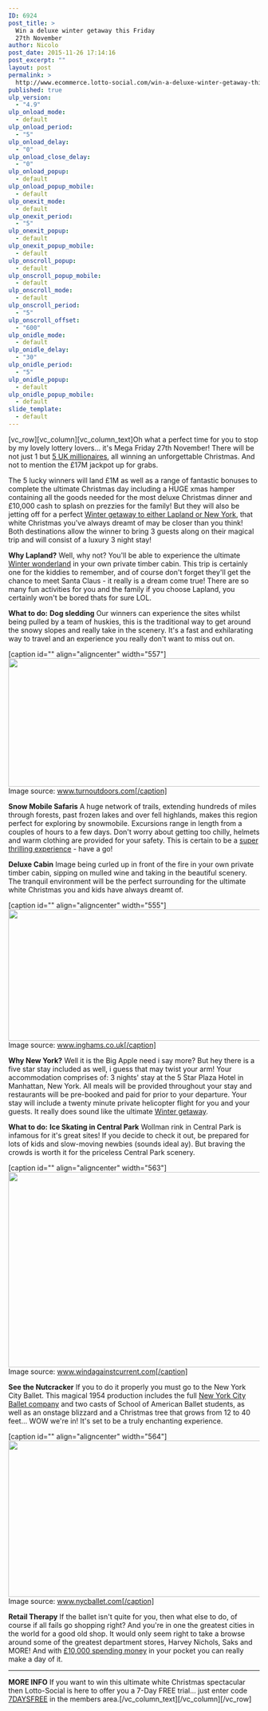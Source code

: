 ```yaml
---
ID: 6924
post_title: >
  Win a deluxe winter getaway this Friday
  27th November
author: Nicolo
post_date: 2015-11-26 17:14:16
post_excerpt: ""
layout: post
permalink: >
  http://www.ecommerce.lotto-social.com/win-a-deluxe-winter-getaway-this-friday-27th-november/
published: true
ulp_version:
  - "4.9"
ulp_onload_mode:
  - default
ulp_onload_period:
  - "5"
ulp_onload_delay:
  - "0"
ulp_onload_close_delay:
  - "0"
ulp_onload_popup:
  - default
ulp_onload_popup_mobile:
  - default
ulp_onexit_mode:
  - default
ulp_onexit_period:
  - "5"
ulp_onexit_popup:
  - default
ulp_onexit_popup_mobile:
  - default
ulp_onscroll_popup:
  - default
ulp_onscroll_popup_mobile:
  - default
ulp_onscroll_mode:
  - default
ulp_onscroll_period:
  - "5"
ulp_onscroll_offset:
  - "600"
ulp_onidle_mode:
  - default
ulp_onidle_delay:
  - "30"
ulp_onidle_period:
  - "5"
ulp_onidle_popup:
  - default
ulp_onidle_popup_mobile:
  - default
slide_template:
  - default
---
```

[vc_row][vc_column][vc_column_text]Oh what a perfect time for you to stop by my lovely lottery lovers... it's Mega Friday 27th November! There will be not just 1 but <a href="/win-lottery-syndicates/?OL=8&amp;TP1=blog&amp;TP2=&amp;IP=&amp;Prosub_ID=2277">5 UK millionaires</a>, all winning an unforgettable Christmas. And not to mention the £17M jackpot up for grabs.

The 5 lucky winners will land £1M as well as a range of fantastic bonuses to complete the ultimate Christmas day including a HUGE xmas hamper containing all the goods needed for the most deluxe Christmas dinner and £10,000 cash to splash on prezzies for the family! But they will also be jetting off for a perfect <a href="/win-lottery-syndicates/?OL=8&amp;TP1=blog&amp;TP2=&amp;IP=&amp;Prosub_ID=2277">Winter getaway to either Lapland or New York</a>, that white Christmas you've always dreamt of may be closer than you think! Both destinations allow the winner to bring 3 guests along on their magical trip and will consist of a luxury 3 night stay!

<strong>Why Lapland?</strong>
Well, why not? You'll be able to experience the ultimate <a href="/win-lottery-syndicates/?OL=8&amp;TP1=blog&amp;TP2=&amp;IP=&amp;Prosub_ID=2277">Winter wonderland</a> in your own private timber cabin. This trip is certainly one for the kiddies to remember, and of course don't forget they'll get the chance to meet Santa Claus - it really is a dream come true! There are so many fun activities for you and the family if you choose Lapland, you certainly won't be bored thats for sure LOL.

<strong>What to do:</strong>
<strong> Dog sledding</strong>
Our winners can experience the sites whilst being pulled by a team of huskies, this is the traditional way to get around the snowy slopes and really take in the scenery. It's a fast and exhilarating way to travel and an experience you really don't want to miss out on.

[caption id="" align="aligncenter" width="557"]<img src="http://3.bp.blogspot.com/-BLrQMI39kag/VlbftKZBM9I/AAAAAAAAAGg/_Kk49fzXqH0/s1600/Screen%2BShot%2B2015-11-26%2Bat%2B10.05.12.png" alt="" width="557" height="257" /> Image source: www.turnoutdoors.com[/caption]

<strong>Snow Mobile Safaris</strong>
A huge network of trails, extending hundreds of miles through forests, past frozen lakes and over fell highlands, makes this region perfect for exploring by snowmobile. Excursions range in length from a couples of hours to a few days. Don't worry about getting too chilly, helmets and warm clothing are provided for your safety. This is certain to be a <a href="/win-lottery-syndicates/?OL=8&amp;TP1=blog&amp;TP2=&amp;IP=&amp;Prosub_ID=2277">super thrilling experience</a> - have a go!

<strong>Deluxe Cabin</strong>
Image being curled up in front of the fire in your own private timber cabin, sipping on mulled wine and taking in the beautiful scenery. The tranquil environment will be the perfect surrounding for the ultimate white Christmas you and kids have always dreamt of.

[caption id="" align="aligncenter" width="555"]<img src="http://2.bp.blogspot.com/-YLPlJg2uFz4/Vlbf7V9cwfI/AAAAAAAAAGo/J1CaPf3uje4/s1600/Screen%2BShot%2B2015-11-26%2Bat%2B10.21.58.png" alt="" width="555" height="263" /> Image source: www.inghams.co.uk[/caption]

<strong>Why New York?</strong>
Well it is the Big Apple need i say more? But hey there is a five star stay included as well, i guess that may twist your arm! Your accommodation comprises of: 3 nights' stay at the 5 Star Plaza Hotel in Manhattan, New York. All meals will be provided throughout your stay and restaurants will be pre-booked and paid for prior to your departure. Your stay will include a twenty minute private helicopter flight for you and your guests. It really does sound like the ultimate <a href="/win-lottery-syndicates/?OL=8&amp;TP1=blog&amp;TP2=&amp;IP=&amp;Prosub_ID=2277">Winter getaway</a>.

<strong>What to do:</strong>
<strong> Ice Skating in Central Park</strong>
Wollman rink in Central Park is infamous for it's great sites! If you decide to check it out, be prepared for lots of kids and slow-moving newbies (sounds ideal ay). But braving the crowds is worth it for the priceless Central Park scenery.

[caption id="" align="aligncenter" width="563"]<img src="http://4.bp.blogspot.com/-U4bP4sJqOkk/VlbgU_eDJ_I/AAAAAAAAAGw/NYq_BRgXsew/s1600/Screen%2BShot%2B2015-11-26%2Bat%2B10.23.24.png" alt="" width="563" height="391" /> Image source: www.windagainstcurrent.com[/caption]

<strong>See the Nutcracker</strong>
If you to do it properly you must go to the New York City Ballet. This magical 1954 production includes the full <a href="/win-lottery-syndicates/?OL=8&amp;TP1=blog&amp;TP2=&amp;IP=&amp;Prosub_ID=2277">New York City Ballet company</a> and two casts of School of American Ballet students, as well as an onstage blizzard and a Christmas tree that grows from 12 to 40 feet... WOW we're in! It's set to be a truly enchanting experience.

[caption id="" align="aligncenter" width="564"]<img src="http://4.bp.blogspot.com/-2IdOe60BAWo/Vlbglb4FN8I/AAAAAAAAAG4/wS7Vc2n3fI8/s1600/Screen%2BShot%2B2015-11-26%2Bat%2B10.24.47.png" alt="" width="564" height="313" /> Image source: www.nycballet.com[/caption]

<strong>Retail Therapy</strong>
If the ballet isn't quite for you, then what else to do, of course if all fails go shopping right? And you're in one the greatest cities in the world for a good old shop. It would only seem right to take a browse around some of the greatest department stores, Harvey Nichols, Saks and MORE! And with <a href="/win-lottery-syndicates/?OL=8&amp;TP1=blog&amp;TP2=&amp;IP=&amp;Prosub_ID=2277">£10,000 spending money</a> in your pocket you can really make a day of it.

------------------------------------------------------------------------------------------------
<strong>MORE INFO</strong>
If you want to win this ultimate white Christmas spectacular then Lotto-Social is here to offer you a 7-Day FREE trial... just enter code <a href="/win-lottery-syndicates/?OL=8&amp;TP1=blog&amp;TP2=&amp;IP=&amp;Prosub_ID=2277">7DAYSFREE</a> in the members area.[/vc_column_text][/vc_column][/vc_row]